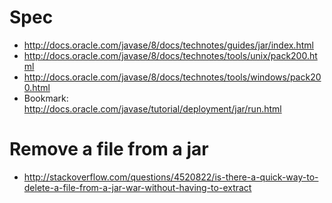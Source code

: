 # Spec
- http://docs.oracle.com/javase/8/docs/technotes/guides/jar/index.html
- http://docs.oracle.com/javase/8/docs/technotes/tools/unix/pack200.html
- http://docs.oracle.com/javase/8/docs/technotes/tools/windows/pack200.html
- Bookmark: http://docs.oracle.com/javase/tutorial/deployment/jar/run.html

# Remove a file from a jar
- http://stackoverflow.com/questions/4520822/is-there-a-quick-way-to-delete-a-file-from-a-jar-war-without-having-to-extract
